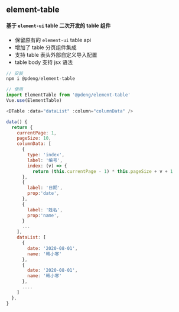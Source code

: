 ## element-table

#### 基于 `element-ui` table 二次开发的 table 组件
 - 保留原有的 `element-ui` table api
 - 增加了 table 分页组件集成
 - 支持 table 表头外部自定义导入配置
 - table body 支持 jsx 语法
```js
// 安装
npm i @pdeng/element-table

// 使用
import ElementTable from '@pdeng/element-table'
Vue.use(ElementTable)

<DTable :data="dataList" :column="columnData" />

data() {
  return {
    currentPage: 1,
    pageSize: 10,
    columnData: [
      {
        type: 'index',
        label: '编号',
        index: (v) => {
          return (this.currentPage - 1) * this.pageSize + v + 1
      },
      {
        label: '日期',
        prop:'date',
      },
      {
        label: '姓名',
        prop:'name',
      }
      ...
    ],
    dataList: [
      {
        date: '2020-08-01',
        name: '韩小寒'
      },
      {
        date: '2020-08-01',
        name: '韩小寒'
      },
      ....
    ]
  },
}
```
